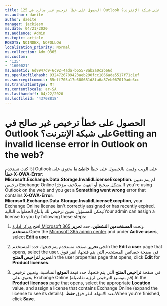 ```yaml
---
title: 125 الحصول على خطأ ترخيص غير صالح في Outlook على شبكة الإنترنت؟
ms.author: daeite
author: daeite
manager: jackiesm
ms.date: 04/21/2020
ms.audience: Admin
ms.topic: article
ROBOTS: NOINDEX, NOFOLLOW
localization_priority: Normal
ms.collection: Adm_O365
ms.custom:
- "125"
- "1600021"
ms.assetid: 6d9947d9-6c92-4ada-b655-8ab2a0c2b66d
ms.openlocfilehash: 9324726709423aeb290fcc1866ade5517f71c1ef
ms.sourcegitcommit: 55eff703a17e500681d8fa6a87eb067019ade3cc
ms.translationtype: MT
ms.contentlocale: ar-SA
ms.lasthandoff: 04/22/2020
ms.locfileid: "43708818"
---
```

# <a name="getting-an-invalid-license-error-in-outlook-on-the-web"></a><span data-ttu-id="704c6-102">الحصول على خطأ ترخيص غير صالح في Outlook على شبكة الإنترنت؟</span><span class="sxs-lookup"><span data-stu-id="704c6-102">Getting an invalid license error in Outlook on the web?</span></span>

<span data-ttu-id="704c6-103">إذا كنت تستخدم Outlook على الويب وقمت بالحصول على خطأ **خاطئ ما** يحتوي على **خطأ X-OWA-Error: Microsoft.Exchange.Data.Storage.InvalidLicenseException**، لم يتم تعيين ترخيص Exchange Online بشكل صحيح أو انتهت صلاحيته مؤخرًا.</span><span class="sxs-lookup"><span data-stu-id="704c6-103">If you're using Outlook on the web and you get a **Something went wrong** error that contains **X-OWA-Error: Microsoft.Exchange.Data.Storage.InvalidLicenseException**, your Exchange Online license isn't correctly assigned or has recently expired.</span></span> <span data-ttu-id="704c6-104">يمكن للمسؤول تعيين ترخيص لك باتباع الخطوات التالية:</span><span class="sxs-lookup"><span data-stu-id="704c6-104">Your admin can assign a license to you by following these steps:</span></span>
  
1. <span data-ttu-id="704c6-105">افتح [مركز إدارة Microsoft 365](https://portal.office.com/adminportal/home#/homepage) وتحت **المستخدمين النشطين،** حدد **تحرير مستخدم**.</span><span class="sxs-lookup"><span data-stu-id="704c6-105">Open the [Microsoft 365 admin center](https://portal.office.com/adminportal/home#/homepage) and under **Active users**, select **Edit a user**.</span></span>

2. <span data-ttu-id="704c6-106">في **تحرير** صفحة مستخدم يتم فتحها، حدد المستخدم.</span><span class="sxs-lookup"><span data-stu-id="704c6-106">In the **Edit a user** page that opens, select the user.</span></span> <span data-ttu-id="704c6-107">في صفحة خصائص المستخدم التي يتم فتحها، انقر فوق **تحرير** **لتراخيص المنتج**.</span><span class="sxs-lookup"><span data-stu-id="704c6-107">In the user properties page that opens, click **Edit** for **Product licenses**.</span></span>

3. <span data-ttu-id="704c6-108">في صفحة **تراخيص المنتج** التي يتم فتحها، حدد قيمة **الموقع** المناسبة، وتعيين ترخيص يحتوي على Exchange Online (قم بتوسيع الترخيص لرؤية تفاصيله).</span><span class="sxs-lookup"><span data-stu-id="704c6-108">In the **Product licenses** page that opens, select the appropriate **Location** value, and assign a license that contains Exchange Online (expand the license to see its details).</span></span> <span data-ttu-id="704c6-109">عند الانتهاء، انقر فوق **حفظ**.</span><span class="sxs-lookup"><span data-stu-id="704c6-109">When you're finished, click **Save**.</span></span>
